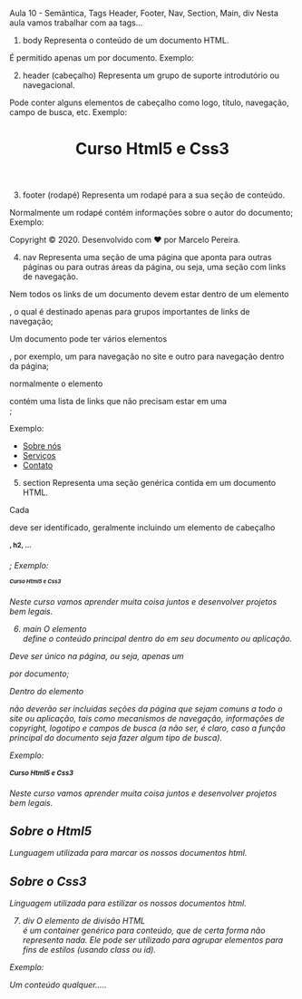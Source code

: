 Aula 10 - Semântica, Tags Header, Footer, Nav, Section, Main, div
Nesta aula vamos trabalhar com aa tags...


1) body
Representa o conteúdo de um documento HTML.

É permitido apenas um <body> por documento.
Exemplo:

<body>
  <!-- Conteúdo do meu documento -->
</body>

2) header (cabeçalho)
Representa um grupo de suporte introdutório ou navegacional.

Pode conter alguns elementos de cabeçalho como logo, título, navegação, campo de busca, etc.
Exemplo:

<header>
  <h1>Curso Html5 e Css3</h1>
</header>

3) footer (rodapé)
Representa um rodapé para a sua seção de conteúdo.

Normalmente um rodapé contém informações sobre o autor do documento;
Exemplo:

<footer>
  <p>Copyright © 2020. Desenvolvido com ♥ por Marcelo Pereira.</p>
</footer>

4) nav
Representa uma seção de uma página que aponta para outras páginas ou para outras áreas da página, ou seja, uma seção com links de navegação.

Nem todos os links de um documento devem estar dentro de um elemento <nav>, o qual é destinado apenas para grupos importantes de links de navegação;

Um documento pode ter vários elementos <nav>, por exemplo, um para navegação no site e outro para navegação dentro da página;

normalmente o elemento <footer> contém uma lista de links que não precisam estar em uma <nav>;

Exemplo:

<nav>
  <ul>
    <li><a href="#">Sobre nós</a></li>
    <li><a href="#">Serviços</a></li>
    <li><a href="#">Contato</a></li>
  </ul>
</nav>

5) section
Representa uma seção genérica contida em um documento HTML.

Cada <section> deve ser identificado, geralmente incluindo um elemento de cabeçalho <h1>, h2, ... <h6>;
Exemplo:

<section>
    <h1>Curso Html5 e Css3</h2>
    <p>Neste curso vamos aprender muita coisa juntos e desenvolver projetos bem legais.</p>
</section>

6) main
O elemento <main> define o conteúdo principal dentro do <body> em seu documento ou aplicação.

Deve ser único na página, ou seja, apenas um <main> por documento;

Dentro do elemento <main> não deverão ser incluidas seções da página que sejam comuns a todo o site ou aplicação, tais como mecanismos de navegação, informações de copyright, logotipo e campos de busca (a não ser, é claro, caso a função principal do documento seja fazer algum tipo de busca).

Exemplo:

<main>
  <h1>Curso Html5 e Css3</h1>
  <p>
    Neste curso vamos aprender muita coisa juntos e desenvolver projetos bem
    legais.
  </p>

  <section>
    <h2>Sobre o Html5</h2>
    <p>Lunguagem utilizada para marcar os nossos documentos html.</p>
  </section>

  <section>
    <h2>Sobre o Css3</h2>
    <p>Linguagem utilizada para estilizar os nossos documentos html.</p>
  </section>
</main>

7) div
O elemento de divisão HTML <div> é um container genérico para conteúdo, que de certa forma não representa nada. Ele pode ser utilizado para agrupar elementos para fins de estilos (usando class ou id).

Exemplo:

<div>
  <p>Um conteúdo qualquer.....</p>
</div>